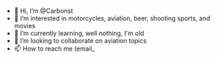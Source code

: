 - 👋 Hi, I’m @Carbonst
- 👀 I’m interested in motorcycles, aviation, beer, shooting sports, and movies
- 🌱 I’m currently learning, well nothing, I'm old
- 💞️ I’m looking to collaborate on aviation topics
- 📫 How to reach me (email_

<!---
Carbonst/Carbonst is a ✨ special ✨ repository because its `README.md` (this file) appears on your GitHub profile.
You can click the Preview link to take a look at your changes.
--->
